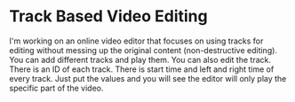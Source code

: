 # Track Based Video Editing

I'm working on an online video editor that focuses on using tracks for editing without messing up the original content (non-destructive editing). You can add different tracks and play them. You can also edit the track. There is an ID of each track. There is start time and left and right time of every track. Just put the values and you will see the editor will only play the specific part of the video. 
